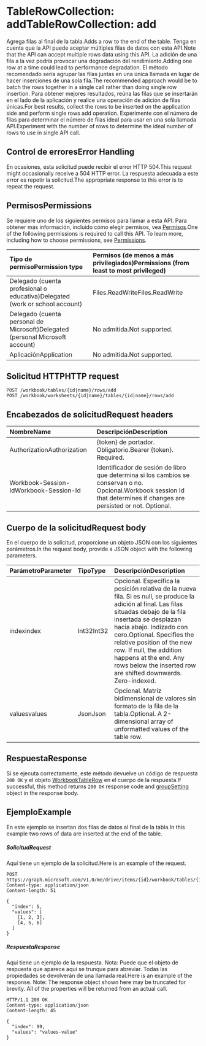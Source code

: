 # <a name="tablerowcollection-add"></a><span data-ttu-id="41a09-101">TableRowCollection: add</span><span class="sxs-lookup"><span data-stu-id="41a09-101">TableRowCollection: add</span></span>

<span data-ttu-id="41a09-102">Agrega filas al final de la tabla.</span><span class="sxs-lookup"><span data-stu-id="41a09-102">Adds a row to the end of the table.</span></span> <span data-ttu-id="41a09-103">Tenga en cuenta que la API puede aceptar múltiples filas de datos con esta API.</span><span class="sxs-lookup"><span data-stu-id="41a09-103">Note that the API can accept multiple rows data using this API.</span></span> <span data-ttu-id="41a09-104">La adición de una fila a la vez podría provocar una degradación del rendimiento.</span><span class="sxs-lookup"><span data-stu-id="41a09-104">Adding one row at a time could lead to performance degradation.</span></span> <span data-ttu-id="41a09-105">El método recomendado sería agrupar las filas juntas en una única llamada en lugar de hacer inserciones de una sola fila.</span><span class="sxs-lookup"><span data-stu-id="41a09-105">The recommended approach would be to batch the rows together in a single call rather than doing single row insertion.</span></span> <span data-ttu-id="41a09-106">Para obtener mejores resultados, reúna las filas que se insertarán en el lado de la aplicación y realice una operación de adición de filas únicas.</span><span class="sxs-lookup"><span data-stu-id="41a09-106">For best results, collect the rows to be inserted on the application side and perform single rows add operation.</span></span> <span data-ttu-id="41a09-107">Experimente con el número de filas para determinar el número de filas ideal para usar en una sola llamada API.</span><span class="sxs-lookup"><span data-stu-id="41a09-107">Experiment with the number of rows to determine the ideal number of rows to use in single API call.</span></span> 

## <a name="error-handling"></a><span data-ttu-id="41a09-108">Control de errores</span><span class="sxs-lookup"><span data-stu-id="41a09-108">Error Handling</span></span>

<span data-ttu-id="41a09-109">En ocasiones, esta solicitud puede recibir el error HTTP 504.</span><span class="sxs-lookup"><span data-stu-id="41a09-109">This request might occasionally receive a 504 HTTP error.</span></span> <span data-ttu-id="41a09-110">La respuesta adecuada a este error es repetir la solicitud.</span><span class="sxs-lookup"><span data-stu-id="41a09-110">The appropriate response to this error is to repeat the request.</span></span>

## <a name="permissions"></a><span data-ttu-id="41a09-111">Permisos</span><span class="sxs-lookup"><span data-stu-id="41a09-111">Permissions</span></span>
<span data-ttu-id="41a09-p103">Se requiere uno de los siguientes permisos para llamar a esta API. Para obtener más información, incluido cómo elegir permisos, vea [Permisos](../../../concepts/permissions_reference.md).</span><span class="sxs-lookup"><span data-stu-id="41a09-p103">One of the following permissions is required to call this API. To learn more, including how to choose permissions, see [Permissions](../../../concepts/permissions_reference.md).</span></span>

|<span data-ttu-id="41a09-114">Tipo de permiso</span><span class="sxs-lookup"><span data-stu-id="41a09-114">Permission type</span></span>      | <span data-ttu-id="41a09-115">Permisos (de menos a más privilegiados)</span><span class="sxs-lookup"><span data-stu-id="41a09-115">Permissions (from least to most privileged)</span></span>              |
|:--------------------|:---------------------------------------------------------|
|<span data-ttu-id="41a09-116">Delegado (cuenta profesional o educativa)</span><span class="sxs-lookup"><span data-stu-id="41a09-116">Delegated (work or school account)</span></span> | <span data-ttu-id="41a09-117">Files.ReadWrite</span><span class="sxs-lookup"><span data-stu-id="41a09-117">Files.ReadWrite</span></span>    |
|<span data-ttu-id="41a09-118">Delegado (cuenta personal de Microsoft)</span><span class="sxs-lookup"><span data-stu-id="41a09-118">Delegated (personal Microsoft account)</span></span> | <span data-ttu-id="41a09-119">No admitida.</span><span class="sxs-lookup"><span data-stu-id="41a09-119">Not supported.</span></span>    |
|<span data-ttu-id="41a09-120">Aplicación</span><span class="sxs-lookup"><span data-stu-id="41a09-120">Application</span></span> | <span data-ttu-id="41a09-121">No admitida.</span><span class="sxs-lookup"><span data-stu-id="41a09-121">Not supported.</span></span> |

## <a name="http-request"></a><span data-ttu-id="41a09-122">Solicitud HTTP</span><span class="sxs-lookup"><span data-stu-id="41a09-122">HTTP request</span></span>
<!-- { "blockType": "ignored" } -->
```http
POST /workbook/tables/{id|name}/rows/add
POST /workbook/worksheets/{id|name}/tables/{id|name}/rows/add

```
## <a name="request-headers"></a><span data-ttu-id="41a09-123">Encabezados de solicitud</span><span class="sxs-lookup"><span data-stu-id="41a09-123">Request headers</span></span>
| <span data-ttu-id="41a09-124">Nombre</span><span class="sxs-lookup"><span data-stu-id="41a09-124">Name</span></span>       | <span data-ttu-id="41a09-125">Descripción</span><span class="sxs-lookup"><span data-stu-id="41a09-125">Description</span></span>|
|:---------------|:----------|
| <span data-ttu-id="41a09-126">Authorization</span><span class="sxs-lookup"><span data-stu-id="41a09-126">Authorization</span></span>  | <span data-ttu-id="41a09-p104">{token} de portador. Obligatorio.</span><span class="sxs-lookup"><span data-stu-id="41a09-p104">Bearer {token}. Required.</span></span> |
| <span data-ttu-id="41a09-129">Workbook-Session-Id</span><span class="sxs-lookup"><span data-stu-id="41a09-129">Workbook-Session-Id</span></span>  | <span data-ttu-id="41a09-p105">Identificador de sesión de libro que determina si los cambios se conservan o no. Opcional.</span><span class="sxs-lookup"><span data-stu-id="41a09-p105">Workbook session Id that determines if changes are persisted or not. Optional.</span></span>|

## <a name="request-body"></a><span data-ttu-id="41a09-132">Cuerpo de la solicitud</span><span class="sxs-lookup"><span data-stu-id="41a09-132">Request body</span></span>
<span data-ttu-id="41a09-133">En el cuerpo de la solicitud, proporcione un objeto JSON con los siguientes parámetros.</span><span class="sxs-lookup"><span data-stu-id="41a09-133">In the request body, provide a JSON object with the following parameters.</span></span>

| <span data-ttu-id="41a09-134">Parámetro</span><span class="sxs-lookup"><span data-stu-id="41a09-134">Parameter</span></span>    | <span data-ttu-id="41a09-135">Tipo</span><span class="sxs-lookup"><span data-stu-id="41a09-135">Type</span></span>   |<span data-ttu-id="41a09-136">Descripción</span><span class="sxs-lookup"><span data-stu-id="41a09-136">Description</span></span>|
|:---------------|:--------|:----------|
|<span data-ttu-id="41a09-137">index</span><span class="sxs-lookup"><span data-stu-id="41a09-137">index</span></span>|<span data-ttu-id="41a09-138">Int32</span><span class="sxs-lookup"><span data-stu-id="41a09-138">Int32</span></span>|<span data-ttu-id="41a09-p106">Opcional. Especifica la posición relativa de la nueva fila. Si es null, se produce la adición al final. Las filas situadas debajo de la fila insertada se desplazan hacia abajo. Indizado con cero.</span><span class="sxs-lookup"><span data-stu-id="41a09-p106">Optional. Specifies the relative position of the new row. If null, the addition happens at the end. Any rows below the inserted row are shifted downwards. Zero-indexed.</span></span>|
|<span data-ttu-id="41a09-144">values</span><span class="sxs-lookup"><span data-stu-id="41a09-144">values</span></span>|<span data-ttu-id="41a09-145">Json</span><span class="sxs-lookup"><span data-stu-id="41a09-145">Json</span></span>|<span data-ttu-id="41a09-p107">Opcional. Matriz bidimensional de valores sin formato de la fila de la tabla.</span><span class="sxs-lookup"><span data-stu-id="41a09-p107">Optional. A 2-dimensional array of unformatted values of the table row.</span></span>|

## <a name="response"></a><span data-ttu-id="41a09-148">Respuesta</span><span class="sxs-lookup"><span data-stu-id="41a09-148">Response</span></span>

<span data-ttu-id="41a09-149">Si se ejecuta correctamente, este método devuelve un código de respuesta `200 OK` y el objeto [WorkbookTableRow](../resources/tablerow.md) en el cuerpo de la respuesta.</span><span class="sxs-lookup"><span data-stu-id="41a09-149">If successful, this method returns `200 OK` response code and [groupSetting](../resources/tablerow.md) object in the response body.</span></span>

## <a name="example"></a><span data-ttu-id="41a09-150">Ejemplo</span><span class="sxs-lookup"><span data-stu-id="41a09-150">Example</span></span>
<span data-ttu-id="41a09-151">En este ejemplo se insertan dos filas de datos al final de la tabla.</span><span class="sxs-lookup"><span data-stu-id="41a09-151">In this example two rows of data are inserted at the end of the table.</span></span> 

##### <a name="request"></a><span data-ttu-id="41a09-152">Solicitud</span><span class="sxs-lookup"><span data-stu-id="41a09-152">Request</span></span>
<span data-ttu-id="41a09-153">Aquí tiene un ejemplo de la solicitud.</span><span class="sxs-lookup"><span data-stu-id="41a09-153">Here is an example of the request.</span></span>
<!-- {
  "blockType": "request",
  "name": "tablerowcollection_add"
}-->
```http
POST https://graph.microsoft.com/v1.0/me/drive/items/{id}/workbook/tables/{id|name}/rows/add
Content-type: application/json
Content-length: 51

{
  "index": 5,
  "values": [
    [1, 2, 3],
    [4, 5, 6]
  ]
}
```

##### <a name="response"></a><span data-ttu-id="41a09-154">Respuesta</span><span class="sxs-lookup"><span data-stu-id="41a09-154">Response</span></span>
<span data-ttu-id="41a09-p108">Aquí tiene un ejemplo de la respuesta. Nota: Puede que el objeto de respuesta que aparece aquí se trunque para abreviar. Todas las propiedades se devolverán de una llamada real.</span><span class="sxs-lookup"><span data-stu-id="41a09-p108">Here is an example of the response. Note: The response object shown here may be truncated for brevity. All of the properties will be returned from an actual call.</span></span>
<!-- {
  "blockType": "response",
  "truncated": true,
  "@odata.type": "microsoft.graph.workbookTableRow"
} -->
```http
HTTP/1.1 200 OK
Content-type: application/json
Content-length: 45

{
  "index": 99,
  "values": "values-value"
}
```

<!-- uuid: 8fcb5dbc-d5aa-4681-8e31-b001d5168d79
2015-10-25 14:57:30 UTC -->
<!-- {
  "type": "#page.annotation",
  "description": "TableRowCollection: add",
  "keywords": "",
  "section": "documentation",
  "suppressions": [
    "Warning: /api-reference/v1.0/api/tablerowcollection_add.md/tablerowcollection_add/values:
      Inconsistent types between parameter (Collection) and table (None)",
    "Error: /api-reference/v1.0/api/tablerowcollection_add.md/tablerowcollection_add/values:
      Type mismatch between example and table. Parameter name: values; example type (Collection(Collection)) is a collection, while the table description type (microsoft.graph.Json) is not."
  ],
  "tocPath": ""
}-->
